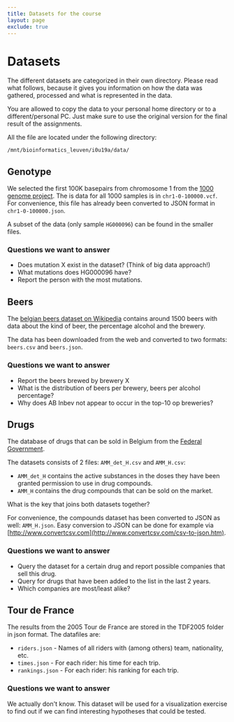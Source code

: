 ```yaml
---
title: Datasets for the course
layout: page
exclude: true
---
```


# Datasets

The different datasets are categorized in their own directory. Please read what follows, because it gives you information on how the data was gathered, processed and what is represented in the data.

You are allowed to copy the data to your personal home directory or to a different/personal PC. Just make sure to use the original version for the final result of the assignments.

All the file are located under the following directory:

    /mnt/bioinformatics_leuven/i0u19a/data/

## Genotype ##

We selected the first 100K basepairs from chromosome 1 from the [1000 genome project](http://www.1000genomes.org/). The is data for all 1000 samples is in `chr1-0-100000.vcf`. For convenience, this file has already been converted to JSON format in `chr1-0-100000.json`.

A subset of the data (only sample `HG000096`) can be found in the smaller files.

### Questions we want to answer ###

* Does mutation X exist in the dataset? (Think of big data approach!)
* What mutations does HG000096 have?
* Report the person with the most mutations.


## Beers ##

The [belgian beers dataset on Wikipedia](http://nl.wikipedia.org/wiki/Lijst_van_Belgische_bieren) contains around 1500 beers with data about the kind of beer, the percentage alcohol and the brewery.

The data has been downloaded from the web and converted to two formats: `beers.csv` and `beers.json`.

### Questions we want to answer ###

* Report the beers brewed by brewery X
* What is the distribution of beers per brewery, beers per alcohol percentage?
* Why does AB Inbev not appear to occur in the top-10 op breweries?


## Drugs ##

The database of drugs that can be sold in Belgium from the [Federal Government](http://www.fagg-afmps.be/nl/items/gegevensbank_vergunde_geneesmiddelen/).

The datasets consists of 2 files: `AMM_det_H.csv` and `AMM_H.csv`:

* `AMM_det_H` contains the active substances in the doses they have been granted permission to use in drug compounds.
* `AMM_H` contains the drug compounds that can be sold on the market.

What is the key that joins both datasets together?

For convenience, the compounds dataset has been converted to JSON as well: `AMM_H.json`. Easy conversion to JSON can be done for example via [http://www.convertcsv.com](http://www.convertcsv.com/csv-to-json.htm).


### Questions we want to answer ###

* Query the dataset for a certain drug and report possible companies that sell this drug.
* Query for drugs that have been added to the list in the last 2 years.
* Which companies are most/least alike?


## Tour de France ##

The results from the 2005 Tour de France are stored in the TDF2005 folder in json format. The datafiles are:

* `riders.json` - Names of all riders with (among others) team, nationality, etc.
* `times.json` - For each rider: his time for each trip.
* `rankings.json` - For each rider: his ranking for each trip.

### Questions we want to answer ###

We actually don't know. This dataset will be used for a visualization exercise to find out if we can find interesting hypotheses that could be tested.

